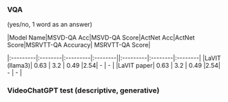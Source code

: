 
### VQA 

(yes/no, 1 word as an answer) 


|Model Name|MSVD-QA Acc|MSVD-QA Score|ActNet Acc|ActNet Score|MSRVTT-QA Accuracy| MSRVTT-QA Score|

|:---------|:--------|:---------|:--------||:---------|:--------|:--------|
|LaVIT (llama3)| 0.63 | 3.2 | 0.49 |2.54| - | - |
|LaVIT paper| 0.63 | 3.2 | 0.49 |2.54| - | - |


### VideoChatGPT test (descriptive, generative) 

